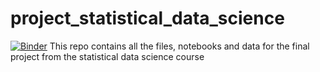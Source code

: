 # project_statistical_data_science 
[![Binder](https://mybinder.org/badge_logo.svg)](https://mybinder.org/v2/gh/ecamo19/project_statistical_data_science/tree/main/HEAD)
This repo contains all the files, notebooks and data for the final project from the statistical data science course
